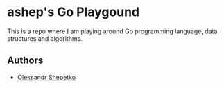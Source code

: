 # ashep's Go Playgound 

This is a repo where I am playing around Go programming language, data structures and algorithms.


## Authors

- [Oleksandr Shepetko](https://shepetko.com)

